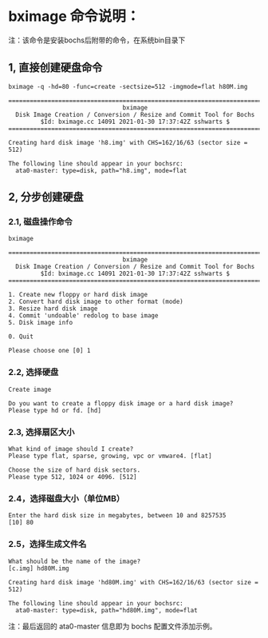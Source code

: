 # bximage 命令说明：

注：该命令是安装bochs后附带的命令，在系统bin目录下



## 1, 直接创建硬盘命令

```shell
bximage -q -hd=80 -func=create -sectsize=512 -imgmode=flat h80M.img
```
```shell
========================================================================
                                bximage
  Disk Image Creation / Conversion / Resize and Commit Tool for Bochs
         $Id: bximage.cc 14091 2021-01-30 17:37:42Z sshwarts $
========================================================================

Creating hard disk image 'h8.img' with CHS=162/16/63 (sector size = 512)

The following line should appear in your bochsrc:
  ata0-master: type=disk, path="h8.img", mode=flat
```



## 2, 分步创建硬盘


### 2.1, 磁盘操作命令
```shell
bximage
```

```shell
========================================================================
                                bximage
  Disk Image Creation / Conversion / Resize and Commit Tool for Bochs
         $Id: bximage.cc 14091 2021-01-30 17:37:42Z sshwarts $
========================================================================

1. Create new floppy or hard disk image
2. Convert hard disk image to other format (mode)
3. Resize hard disk image
4. Commit 'undoable' redolog to base image
5. Disk image info

0. Quit

Please choose one [0] 1
```

### 2.2, 选择硬盘
    Create image
    
    Do you want to create a floppy disk image or a hard disk image?
    Please type hd or fd. [hd] 

### 2.3, 选择扇区大小
    What kind of image should I create?
    Please type flat, sparse, growing, vpc or vmware4. [flat] 
    
    Choose the size of hard disk sectors.
    Please type 512, 1024 or 4096. [512] 

### 2.4，选择磁盘大小（单位MB）
    Enter the hard disk size in megabytes, between 10 and 8257535
    [10] 80

### 2.5，选择生成文件名
    What should be the name of the image?
    [c.img] hd80M.img
    
    Creating hard disk image 'hd80M.img' with CHS=162/16/63 (sector size = 512)
    
    The following line should appear in your bochsrc:
      ata0-master: type=disk, path="hd80M.img", mode=flat



注：最后返回的 ata0-master 信息即为 bochs 配置文件添加示例。

